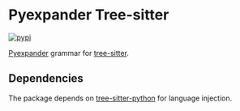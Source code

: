 # Pyexpander Tree-sitter

[![pypi][pypi]](https://pypi.org/project/pyexpander/)

[Pyexpander][pyexpander] grammar for [tree-sitter].

## Dependencies

The package depends on [tree-sitter-python] for language injection.

[pyexpander]: https://pyexpander.sourceforge.io/
[tree-sitter]: https://tree-sitter.github.io/tree-sitter/
[pypi]: https://img.shields.io/pypi/v/pyexpander?logo=pypi&logoColor=ffd242&label=PyPI
[tree-sitter-python]: https://github.com/tree-sitter/tree-sitter-python
